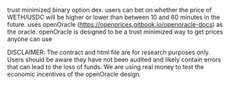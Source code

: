 trust minimized binary option dex. users can bet on whether the price of WETH/USDC will be higher or lower than between 10 and 60 minutes in the future. uses openOracle (https://openprices.gitbook.io/openoracle-docs) as the oracle. openOracle is designed to be a trust minimized way to get prices anyone can use

DISCLAIMER:
The contract and html file are for research purposes only. Users should be aware they have not been audited and likely contain errors that can lead to the loss of funds. We are using real money to test the economic incentives of the openOracle design.
